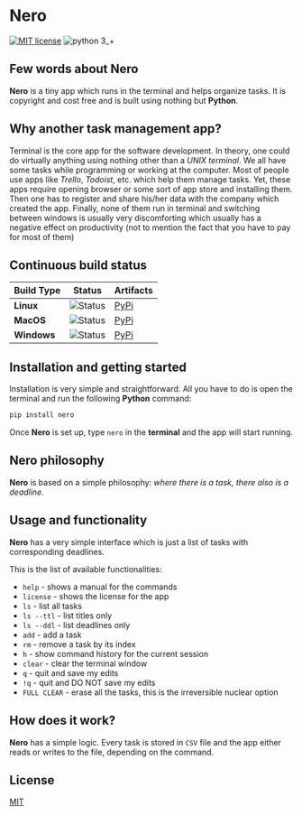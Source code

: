 # Nero
[![MIT license](https://img.shields.io/badge/License-MIT-blue.svg)](https://github.com/oniani/Nero/blob/master/LICENSE/)
![python 3_+](https://img.shields.io/badge/Python-3+-green.svg)

## Few words about Nero
**Nero** is a tiny app which runs in the terminal and helps organize tasks. It is copyright and cost free and is built using nothing but **Python**.

## Why another task management app?
Terminal is the core app for the software development. In theory, one could do virtually anything using nothing other than a *UNIX terminal*. We all have some tasks while programming or working at the computer. Most of people use apps like *Trello*, *Todoist*, etc. which help them manage tasks. Yet, these apps require opening browser or some sort of app store and installing them. Then one has to register and share his/her data with the company which created the app. Finally, none of them run in terminal and switching between windows is usually very discomforting which usually has a negative effect on productivity (not to mention the fact that you have to pay for most of them)

## Continuous build status
| Build Type      | Status | Artifacts |
| ---             | ---    | ---       |
| **Linux**   | ![Status](https://img.shields.io/teamcity/codebetter/bt428.svg) | [PyPi](https://pypi.org/project/nero/) |
| **MacOS**       | ![Status](https://img.shields.io/teamcity/codebetter/bt428.svg) | [PyPi](https://pypi.org/project/nero/) |
| **Windows**       | ![Status](https://img.shields.io/teamcity/codebetter/bt428.svg) | [PyPi](https://pypi.org/project/nero/) |

## Installation and getting started
Installation is very simple and straightforward. All you have to do is open the terminal and run the following **Python** command: 
```python
pip install nero
```

Once **Nero** is set up, type `nero` in the **terminal** and the app will start running.

## Nero philosophy
**Nero** is based on a simple philosophy: *where there is a task, there also is a deadline*.

## Usage and functionality
**Nero** has a very simple interface which is just a list of tasks with corresponding deadlines.

This is the list of available functionalities:
- `help` - shows a manual for the commands
- `license` - shows the license for the app
- `ls` - list all tasks
- `ls --ttl` - list titles only
- `ls --ddl` - list deadlines only
- `add` - add a task
- `rm` - remove a task by its index
- `h` - show command history for the current session
- `clear` - clear the terminal window
- `q` - quit and save my edits
- `!q` - quit and DO NOT save my edits
- `FULL CLEAR` - erase all the tasks, this is the irreversible nuclear option

## How does it work?
**Nero** has a simple logic. Every task is stored in `CSV` file and the app either reads or writes to the file, depending on the command.

## License
[MIT](https://www.github.com/oniani/LICENSE)

<!-- For more information see [Nero repository on GitHub](https://github.com/oniani/nero). Code for **Nero** is fully compliant with [PEP8](https://www.python.org/dev/peps/pep-0008/?) coding conventions. -->
